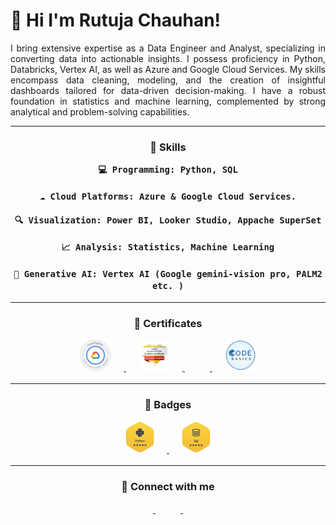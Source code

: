 # 👋 Hi I'm Rutuja Chauhan!
<p style="text-align: justify">
I bring extensive expertise as a Data Engineer and Analyst, specializing in converting data into actionable insights. I possess proficiency in Python, Databricks, Vertex AI, as well as Azure and Google Cloud Services. My skills encompass data cleaning, modeling, and the creation of insightful dashboards tailored for data-driven decision-making. I have a robust foundation in statistics and machine learning, complemented by strong analytical and problem-solving capabilities.
</p>

***

<p align="center">
<h3 style="text-align:center;"> 📝 Skills
</p>

    💻 Programming: Python, SQL

    ☁️ Cloud Platforms: Azure & Google Cloud Services.

    🔍 Visualization: Power BI, Looker Studio, Appache SuperSet

    📈 Analysis: Statistics, Machine Learning

    🤖 Generative AI: Vertex AI (Google gemini-vision pro, PALM2 etc. )
*** 

<p align="center">
<h3 style="text-align:center;"> 📜 Certificates
</p>

<p algin="center">
    <a href="https://www.credential.net/6dbf66fe-f409-4b0c-ae08-4e9fa94df219#gs.2s9kwd" target="_blank">
        <img src="images/GCP-ACE.png" alt="" height="50" hspace="20">
    </a>
    <a href="https://www.coursera.org/account/accomplishments/specialization/certificate/KMSUAWAG3WDA" target="_blank">
        <img src="images/google-advanced-data-analytics-certificate.png" alt="" height="50" hspace="20">
    </a>
    <a href="https://www.coursera.org/account/accomplishments/verify/GFQGSQ2JMRM2" target="_blank">
        <img src="images/image-1.png" alt="" height="50" hspace="20">
    </a>
    <a href="https://codebasics.io/certificate/CB-49-30497" target="_blank">
        <img src="images/Code BAsis.png" alt="" height="50" hspace="20">
    </a>
</p>

*** 


<p align="center">
<h3 style="text-align:center;"> 🏅 Badges
</p>


<p algin="center">
    <a href="https://www.hackerrank.com/profile/rutuja951" target="_blank">
        <img src="images/hp.png" alt="" height="50" hspace="20">
    </a>
    <a href="https://www.hackerrank.com/profile/rutuja951" target="_blank">
        <img src="images/hs.png" alt="" height="50" hspace="20">
    </a>
</p>

*** 

<p align="center">
<h3 style="text-align:center;">  🤝 Connect with me
</p>

<p algin="center">
    <a href="https://www.linkedin.com/in/rutuja-chauhan/" target="_blank">
        <img src="images/image-3.png" alt="" height="50" hspace="20">
    </a>
    <a href="mailto:ruchauhan95@gmail.com" target="_blank">
        <img src="images/image-7.png" alt="" height="50" hspace="20">
    </a>
    <a href="wa.me/919529317636" target="_blank">
        <img src="images/image-6.png" alt="" height="50" hspace="20">
    </a>
</p>

